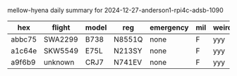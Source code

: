 mellow-hyena daily summary for 2024-12-27-anderson1-rpi4c-adsb-1090

|hex|flight|model|reg|emergency|mil|weirdo|
|--|--|--|--|--|--|--|
|abbc75|SWA2299|B738|N8551Q|none|F|yyy|
|a1c64e|SKW5549|E75L|N213SY|none|F|yyy|
|a9f6b9|unknown|CRJ7|N741EV|none|F|yyy|
